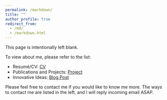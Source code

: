 ```yaml
---
permalink: /markdown/
title: ""
author_profile: true
redirect_from: 
  - /md/
  - /markdown.html
---
```

This page is intentionally left blank.

To view about me, please refer to the list:

- Resumé/CV: [CV](timothyhtimothy.github.io/cv/)
- Publications and Projects: [Project](timothyhtimothy.github.io/project/)
- Innovative Ideas: [Blog Post](timothyhtimothy.github.io/year-archive/)

Please feel free to contact me if you would like to know me more.
The ways to contact me are listed in the left, and I will reply incoming email ASAP.
